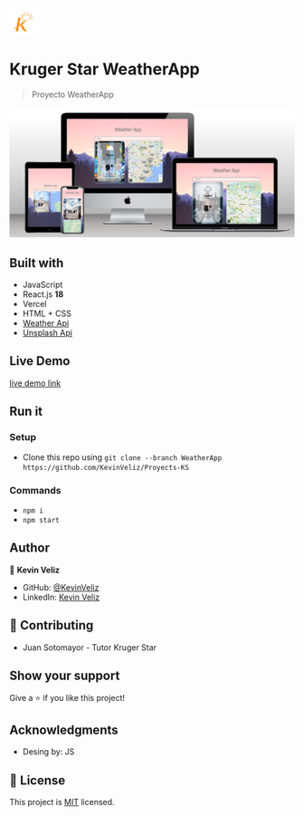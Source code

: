 <img src="src/Assets/logo.png" height="50px"/>

# Kruger Star WeatherApp

> Proyecto WeatherApp

<img src="src/Assets/mockup.png" width="800px"/>

## Built with 

- JavaScript 
- React.js **18**
- Vercel
- HTML + CSS
- [Weather Api](https://www.weatherapi.com/)
- [Unsplash Api](https://unsplash.com/developers)

## Live Demo

[live demo link](https://weather-ks.vercel.app/)

## Run it
 ### Setup
 - Clone this repo using `git clone --branch WeatherApp https://github.com/KevinVeliz/Proyects-KS`
 ### Commands
 - `npm i` 
 - `npm start`
## Author
👤 **Kevin Veliz**
- GitHub: [@KevinVeliz](https://github.com/KevinVeliz)
- LinkedIn: [Kevin Veliz](https://www.linkedin.com/in/kevin-veliz-b747a0206/)
## 🤝 Contributing
- Juan Sotomayor - Tutor Kruger Star

## Show your support
Give a ⭐ if you like this project!
## Acknowledgments
- Desing by: JS

## 📝 License
This project is [MIT](./MIT.md) licensed.
